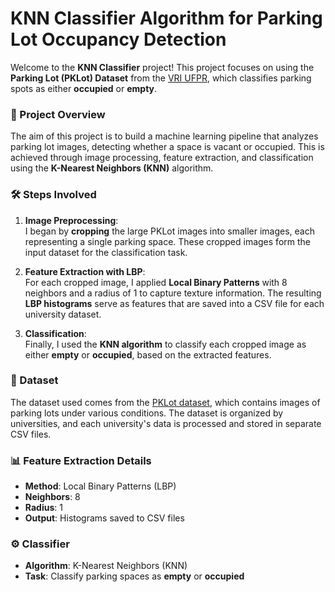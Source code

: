 # KNN Classifier Algorithm for Parking Lot Occupancy Detection

Welcome to the **KNN Classifier** project! This project focuses on using the **Parking Lot (PKLot) Dataset** from the [VRI UFPR](http://web.inf.ufpr.br/vri/databases/), which classifies parking spots as either **occupied** or **empty**.

### 🌟 Project Overview

The aim of this project is to build a machine learning pipeline that analyzes parking lot images, detecting whether a space is vacant or occupied. This is achieved through image processing, feature extraction, and classification using the **K-Nearest Neighbors (KNN)** algorithm.

### 🛠️ Steps Involved

1. **Image Preprocessing**:  
   I began by **cropping** the large PKLot images into smaller images, each representing a single parking space. These cropped images form the input dataset for the classification task.

2. **Feature Extraction with LBP**:  
   For each cropped image, I applied **Local Binary Patterns** with 8 neighbors and a radius of 1 to capture texture information. The resulting **LBP histograms** serve as features that are saved into a CSV file for each university dataset.

3. **Classification**:  
   Finally, I used the **KNN algorithm** to classify each cropped image as either **empty** or **occupied**, based on the extracted features.

### 📂 Dataset
The dataset used comes from the [PKLot dataset](http://web.inf.ufpr.br/vri/databases/), which contains images of parking lots under various conditions. The dataset is organized by universities, and each university's data is processed and stored in separate CSV files.

### 📊 Feature Extraction Details
- **Method**: Local Binary Patterns (LBP)
- **Neighbors**: 8
- **Radius**: 1
- **Output**: Histograms saved to CSV files

### ⚙️ Classifier
- **Algorithm**: K-Nearest Neighbors (KNN)
- **Task**: Classify parking spaces as **empty** or **occupied**
